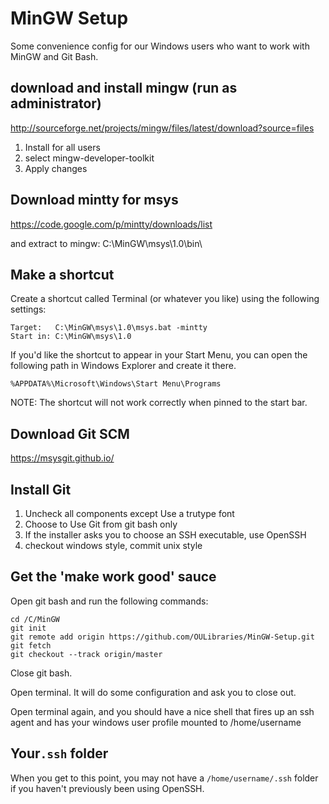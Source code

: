 # MinGW Setup
Some convenience config for our Windows users who want to work with MinGW and Git Bash. 


## download and install mingw (run as administrator)
<http://sourceforge.net/projects/mingw/files/latest/download?source=files>

1. Install for all users
2. select mingw-developer-toolkit
3. Apply changes


## Download mintty for msys
<https://code.google.com/p/mintty/downloads/list>

and extract to mingw:
    C:\MinGW\msys\1.0\bin\

## Make a shortcut
Create a shortcut called Terminal (or whatever you like) using the following settings:
```
Target:   C:\MinGW\msys\1.0\msys.bat -mintty
Start in: C:\MinGW\msys\1.0
```

If you'd like the shortcut to appear in your Start Menu, you can open the following path in Windows Explorer and create it there. 
```
%APPDATA%\Microsoft\Windows\Start Menu\Programs
```

NOTE: The shortcut will not work correctly when pinned to the start bar. 


## Download Git SCM
<https://msysgit.github.io/>


## Install Git
1. Uncheck all components except Use a trutype font
2. Choose to Use Git from git bash only
3. If the installer asks you to choose an SSH executable, use OpenSSH
4. checkout windows style, commit unix style

## Get the 'make work good' sauce
Open git bash and run the following commands:
```
cd /C/MinGW
git init
git remote add origin https://github.com/OULibraries/MinGW-Setup.git
git fetch
git checkout --track origin/master
```
Close git bash.


Open terminal. It will do some configuration and ask you to close out.

Open terminal again, and you should have a nice shell that fires up an ssh agent
and has your windows user profile mounted to /home/username


## Your`.ssh` folder 

When you get to this point, you may not have a `/home/username/.ssh` folder if you haven't previously been using OpenSSH. 

